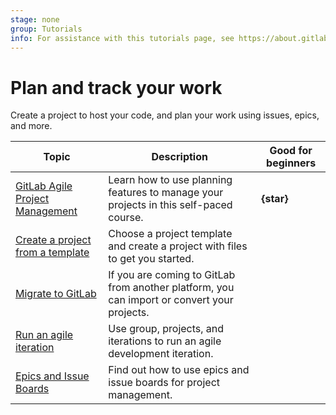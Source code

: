 ```yaml
---
stage: none
group: Tutorials
info: For assistance with this tutorials page, see https://about.gitlab.com/handbook/product/ux/technical-writing/#assignments-to-other-projects-and-subjects.
---
```


# Plan and track your work

Create a project to host your code, and plan your work using
issues, epics, and more.

| Topic | Description | Good for beginners |
|-------|-------------|--------------------|
| [GitLab Agile Project Management](https://levelup.gitlab.com/courses/gitlab-agile-project-management) | Learn how to use planning features to manage your projects in this self-paced course. | **{star}** |
| [Create a project from a template](https://gitlab.com/projects/new#create_from_template) | Choose a project template and create a project with files to get you started. | |
| [Migrate to GitLab](../user/project/import/index.md) | If you are coming to GitLab from another platform, you can import or convert your projects. | |
| [Run an agile iteration](agile_sprint/index.md) | Use group, projects, and iterations to run an agile development iteration. |
| <i class="fa fa-youtube-play youtube" aria-hidden="true"></i> [Epics and Issue Boards](https://www.youtube.com/watch?v=I1bFIAQBHB8) | Find out how to use epics and issue boards for project management. | |
